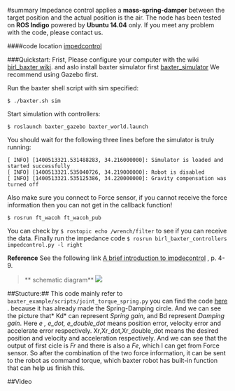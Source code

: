 #summary
Impedance control applies a **mass-spring-damper** between the target position and the actual position is the air. The node has been tested on **ROS Indigo** powered by **Ubuntu 14.04** only. If you meet any problem with the code, please contact us.


####code location
[impedcontrol](https://github.com/birlrobotics/birl_baxter_controllers/tree/master/imped_control) 


###Quickstart:
Frist, Please configure your computer with the wiki [birl_baxter wiki](https://github.com/birlrobotics/birl_baxter/wiki).  and aslo install baxter simulator first [baxter_simulator](http://sdk.rethinkrobotics.com/wiki/Simulator_Installation)  We recommend using Gazebo first.

   Run the baxter shell script with sim specified:

`$ ./baxter.sh sim`

   Start simulation with controllers:

`$ roslaunch baxter_gazebo baxter_world.launch`

You should wait for the following three lines before the simulator is truly running:

	[ INFO] [1400513321.531488283, 34.216000000]: Simulator is loaded and started successfully
	[ INFO] [1400513321.535040726, 34.219000000]: Robot is disabled
	[ INFO] [1400513321.535125386, 34.220000000]: Gravity compensation was turned off


Also make sure you connect to Force sensor, if you cannot receive the force information then you can not get in the callback function!

`$ rosrun ft_wacoh ft_wacoh_pub` 

You can check by `$ rostopic echo /wrench/filter` to see if you can receive the data.
Finally run the impedance code 
`$ rosrun birl_baxter_controllers   impedcontrol.py -l right`

**Reference**
See the following link [A brief introduction to impdecontrol](https://ocw.mit.edu/courses/mechanical-engineering/2-141-modeling-and-simulation-of-dynamic-systems-fall-2006/lecture-notes/interaction_cont.pdf) , p. 4-9.


>** schematic diagram**
![ ](/home/tony/impedcontol/imped.png  "impedcontrol ")

##Stucture:##
This code mainly refer to `baxter_example/scripts/joint_torque_spring.py` you can find the code [here](http://sdk.rethinkrobotics.com/wiki/Joint_Torque_Springs_-_Code_Walkthrough) . because it has already made the Spring-Damping circle. And we can see the picture that* Kd* can represent *Spring gain*, and Bd represent *Damping gain*. Here **e* , e_dot, e_double_dot* means position error, velocity error and accelerate error respectively. Xr,Xr_dot,Xr_double_dot means the desired position and velocity and acceleration respectively. And we can see that the output of first cicle is *Fr* and there is also a *Fe*, which I can get from Force sensor. So after the combination of the two force information, it can be sent to the robot as  command torque, which baxter robot has built-in function that can help us finish this.

##Video

